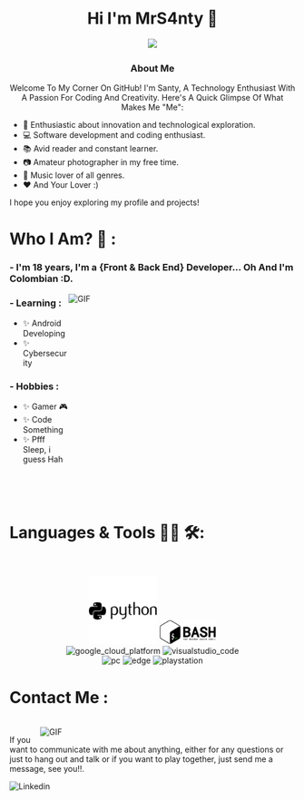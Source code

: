 <h1 align="center">
 Hi I'm MrS4nty 👋
</h1>
 
<p align="center">
<img src="https://media4.giphy.com/media/qLFKvOpoS1N7ts7xO8/giphy.gif">
</p>

<!-- About Me -->
<h3 align="center">About Me</h3>
<p align="center">
 Welcome To My Corner On GitHub! I'm Santy, A Technology Enthusiast With A Passion For Coding And Creativity. Here's A Quick Glimpse Of What Makes Me "Me":

  - 🚀 Enthusiastic about innovation and technological exploration.
  - 💻 Software development and coding enthusiast.
  - 📚 Avid reader and constant learner.
  - 📷 Amateur photographer in my free time.
  - 🎵 Music lover of all genres.
  - ❤️ And Your Lover :)

  I hope you enjoy exploring my profile and projects!
</p>


# Who I Am? 💬 :

### - I'm 18 years, I'm a {Front & Back End} Developer... Oh And I'm Colombian :D.

<img height="300px" width="400" alt="GIF" align="right" src="https://c.tenor.com/-OiahIYVp_AAAAAC/player.gif">

### - Learning :
- ✨ Android Developing 
- ✨  Cybersecurity 

### - Hobbies : 
- ✨ Gamer 🎮
- ✨ Code Something
- ✨ Pfff Sleep, i guess Hah


<div align="center" style="margin-top: 20%;"></div>


# Languages & Tools 👨‍💻 🛠:
</br>

<p align="center">

<!-- For more icons please follow  https://github.com/MikeCodesDotNET/ColoredBadges -->
<img src="https://github.com/Xx-Ashutosh-xX/Xx-Ashutosh-xX/blob/master/assets/icons/python.png" alt="python" width="120" hight="50">
<img src="https://github.com/Xx-Ashutosh-xX/Xx-Ashutosh-xX/blob/master/assets/icons/bash.png" alt="bash" width="100" hight="50">
</br>
<img src="https://github.com/Xx-Ashutosh-xX/Xx-Ashutosh-xX/blob/master/assets/icons/google_cloud_platform.png" alt="google_cloud_platform" width="270" hight="50">
<img src="https://github.com/Xx-Ashutosh-xX/Xx-Ashutosh-xX/blob/master/assets/icons/visualstudio_code.png" alt="visualstudio_code" width="240" hight="50">
</br>
<img src="https://github.com/Xx-Ashutosh-xX/Xx-Ashutosh-xX/blob/master/assets/icons/pc.png" alt="pc" width="100" hight="50">
<img src="https://github.com/Xx-Ashutosh-xX/Xx-Ashutosh-xX/blob/master/assets/icons/edge.png" alt="edge" width="100" hight="50">
<img src="https://github.com/Xx-Ashutosh-xX/Xx-Ashutosh-xX/blob/master/assets/icons/playstation@3x.png" alt="playstation" width="150" hight="50">
</p>



# Contact Me :

<p>
 </br>


<img hight="320" width="450" align="right" alt="GIF" src="https://i.pinimg.com/originals/e4/26/70/e426702edf874b181aced1e2fa5c6cde.gif">


If you want to communicate with me about anything, either for any questions or just to hang out and talk or if you want to play together, just send me a message, see you!!.

<a href="https://www.instagram.com/MrS4nty/">
  <img align="left" alt="Linkedin" width="150" hight="100" src="https://github.com/MikeCodesDotNET/ColoredBadges/blob/master/png/social/instagram.png" />
</a>
</p>
